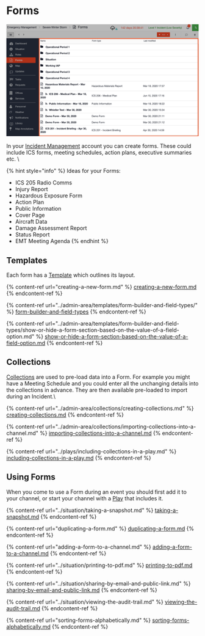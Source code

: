 # Forms

![](../../.gitbook/assets/forms.png)

In your [Incident Management](../getting-started.md) account you can create forms. These could include ICS forms, meeting schedules, action plans, executive summaries etc. \


{% hint style="info" %}
Ideas for your Forms:

* ICS 205 Radio Comms
* Injury Report
* Hazardous Exposure Form
* Action Plan
* Public Information
* Cover Page
* Aircraft Data
* Damage Assessment Report
* Status Report
* EMT Meeting Agenda
{% endhint %}

## Templates

Each form has a [Template](../admin-area/templates/) which outlines its layout.

{% content-ref url="creating-a-new-form.md" %}
[creating-a-new-form.md](creating-a-new-form.md)
{% endcontent-ref %}

{% content-ref url="../admin-area/templates/form-builder-and-field-types/" %}
[form-builder-and-field-types](../admin-area/templates/form-builder-and-field-types/)
{% endcontent-ref %}

{% content-ref url="../admin-area/templates/form-builder-and-field-types/show-or-hide-a-form-section-based-on-the-value-of-a-field-option.md" %}
[show-or-hide-a-form-section-based-on-the-value-of-a-field-option.md](../admin-area/templates/form-builder-and-field-types/show-or-hide-a-form-section-based-on-the-value-of-a-field-option.md)
{% endcontent-ref %}

## Collections

[Collections](../admin-area/collections/) are used to pre-load data into a Form. For example you might have a Meeting Schedule and you could enter all the unchanging details into the collections in advance. They are then available pre-loaded to import during an Incident.\


{% content-ref url="../admin-area/collections/creating-collections.md" %}
[creating-collections.md](../admin-area/collections/creating-collections.md)
{% endcontent-ref %}

{% content-ref url="../admin-area/collections/importing-collections-into-a-channel.md" %}
[importing-collections-into-a-channel.md](../admin-area/collections/importing-collections-into-a-channel.md)
{% endcontent-ref %}

{% content-ref url="../plays/including-collections-in-a-play.md" %}
[including-collections-in-a-play.md](../plays/including-collections-in-a-play.md)
{% endcontent-ref %}

## Using Forms

When you come to use a Form during an event you should first add it to your channel, or start your channel with a [Play](../plays/) that includes it.

{% content-ref url="../situation/taking-a-snapshot.md" %}
[taking-a-snapshot.md](../situation/taking-a-snapshot.md)
{% endcontent-ref %}

{% content-ref url="duplicating-a-form.md" %}
[duplicating-a-form.md](duplicating-a-form.md)
{% endcontent-ref %}

{% content-ref url="adding-a-form-to-a-channel.md" %}
[adding-a-form-to-a-channel.md](adding-a-form-to-a-channel.md)
{% endcontent-ref %}

{% content-ref url="../situation/printing-to-pdf.md" %}
[printing-to-pdf.md](../situation/printing-to-pdf.md)
{% endcontent-ref %}

{% content-ref url="../situation/sharing-by-email-and-public-link.md" %}
[sharing-by-email-and-public-link.md](../situation/sharing-by-email-and-public-link.md)
{% endcontent-ref %}

{% content-ref url="../situation/viewing-the-audit-trail.md" %}
[viewing-the-audit-trail.md](../situation/viewing-the-audit-trail.md)
{% endcontent-ref %}

{% content-ref url="sorting-forms-alphabetically.md" %}
[sorting-forms-alphabetically.md](sorting-forms-alphabetically.md)
{% endcontent-ref %}

